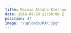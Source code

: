 ```yaml
---
title: Roisin Allana Kiernan
date: 2016-09-28 22:58:00 Z
position: 47
image: "/uploads/RAK.jpg"
---
```


